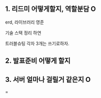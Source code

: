 ## 1. 리드미 어떻게할지, 역할분담 O

erd, 라이브러리 영준

기술 스택 정리 하연

트러블슈팅 각자 3개는 쓰기로하자.

## 2. 발표준비 어떻게 할지

## 3. 서버 얼마나 걸릴거 같은지 O

=
